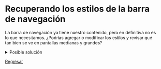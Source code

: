 # Recuperando los estilos de la barra de navegación

La barra de navegación ya tiene nuestro contenido, pero en definitiva no es lo que necesitamos. ¿Podrías agregar o modificar los estilos y revisar qué tan bien se ve en pantallas medianas y grandes?

<details>
  <summary>Posible solución</summary>

Comencemos por indicarle a la barra de navegación que ocupe todo el ancho de la
pantalla, en lugar de solo una parte. Si analizamos los estilos que tiene la etiqueta `nav`, nos daremos cuenta que tiene un estilo que limita su ancho al 70% del ancho de su contenedor:

![Estilos de la barra de navegación](../assets/devtools-navbar.png)

Y como bien indican las herramientas de desarrollo, son estilos que se aplicaron
en el archivo `styles.css` que nosotros creamos.

:::tip

¿Por qué se puede haber originado este error? Resulta que Bootstrap utiliza una
clase llamada `navbar` para ponerle sus propios estilos, y nosotros
coincidentemente usamos el mismo nombre. Sin embargo, al momento que pusimos los estilos de Bootstrap antes que el nuestro (cuando incluimos las etiquetas `<link />` en el HTML), nuestros valores de propiedades CSS en los estilos predominan sobre los de Bootstrap a pesar de tener el mismo nombre.

:::

Eliminando el ancho de la clase `.navbar` quedaría así:

```css
.navbar {
  text-align: center;
  color: #025157;
  font-weight: 500;
}
```

Resultando en la barra de navegación tomando el ancho disponible del contenedor:

![Barra de navegación con el ancho habitual](../assets/navbar-width.png)

Lo siguiente que corregiremos será el color, ya que ha tomado el color gris que
la mayoría de componentes de Bootstrap usa por defecto. Para esto, no es
necesario sobreescribir los estilos en la clase `.navbar`. El color
de fondo lo puedes [configurar](https://getbootstrap.com/docs/5.1/components/navbar/#color-schemes) según lo muestra la documentación de Bootstrap.

Quitando la clase `bg-light` que está añadida a la etiqueta `<nav></nav>` recuperaremos el color original de la barra, quedando nuestra etiqueta nav de la siguiente forma:

```html
<nav class="navbar navbar-expand-lg navbar-light">
  <!-- resto del código -->
</nav>
```

:::tip

Si deseas saber que otras clases relacionadas con los colores de fondo existen
en Bootstrap, puedes consultar [esta sección de la documentación](https://getbootstrap.com/docs/5.1/utilities/background/).

:::

Ahora procedamos a corregir la alineación del menú de navegación, ya que
aparece junto al logo en la parte izquierda de la pantalla y debería estar
alineado al centro del espacio disponible del contenedor. Para esto, debemos
modificar los estilos de la etiqueta `<ul></ul`. 

Dicha etiqueta en estos momentos tiene 2 clases (`navbar-nav` y `mr-auto`). La primera clase `navbar-nav` es importante para poder indicar que los elementos de dicha lista son los que conformarán el menú de navegación, mientras que la segunda clase `mr-auto` indica que dicha lista debe tener un margen derecho automático, y dado que a los elementos de la lista Bootstrap les asigna un `display: block;` podemos alinear su
contenido aplicando un margen automático a cada lado. Bootstrap nos permite hacer
dicho comportamiento a través de una clase llamada `mx-auto`. Por lo tanto,
reemplazaremos la clase `mr-auto` por `mx-auto`:

```html
<ul class="navbar-nav mx-auto">
  <!-- lista del menú de navegación -->
</ul>
```

:::tip

Si deseas saber qué otras clases utilitarias relacionas a espaciado que tiene
Bootstrap para ti, puedes revisar [esta sección de la documentación](https://getbootstrap.com/docs/5.1/utilities/spacing/).

:::

Resultando en:

![Menú de navegación centrado](../assets/navbar-centered.png)

Para terminar de cambiar la barra de navegación a como estaba originalmente, debemos corregir los estilos de la sección de acciones. Si analizamos un poco
los estilos que teníamos anteriormente, nos daremos cuenta que sus estilos
dependían de la clase de su contenedor llamada `actions`. Así que para no
sobreescribir ningún estilo o escribir una clase nueva, podemos tomar la clase
que nosotros habíamos creado y agregársela a las clases que actualmente tiene el
formulario, resultando de la siguiente manera:

```html
<form class="form-inline my-2 my-lg-0 actions">
  <!-- acciones -->
</form>
```

Como último detalle de las acciones, podemos notar que el espacio que existe
hacia el lado derecho entre el botón y el borde del navegador es más grande que
el espacio entre el logo y el borde izquierdo del navegador. Esto sucede debido
a que la clase `form-inline` convierte al formulario en un _flex container_ y configura asi el contenido alineándolo al centro en el eje horizontal, mientras
que nosotros necesitaríamos que se acomode hacia el final de su eje horizontal.
Normalmente lograríamos esto usando `justify-content: flex-end;`, pero como
usamos Bootstrap, podemos hacer uso de una clase llamada `justify-content-end`:

```html
<form class="form-inline my-2 my-lg-0 actions justify-content-end">
  <!-- acciones -->
</form>
```

:::tip

Si deseas saber qué otras clases relacionadas a Flexbox tiene Bootstrap para ti,
puedes revisar [esta sección de la documentación](https://getbootstrap.com/docs/5.1/utilities/flex/).

:::

Con estos cambios la mayoría de estilos debería de volver a verse similar a como
lo teníamos antes:

![Barra de navegación con estilos](../assets/navbar-styled.png)

Ahora, si comenzamos por cambiar el tamaño del navegador a uno más pequeño, llegaremos a un punto en el que nuestra barra de navegación se rompe:

![Estilos de acciones en el navbar rotos](../assets/broken-navbar-actions.png)


En este caso, el problema viene dado porque la clase `actions` tiene una
propiedad `width` con valor del 15% del tamaño de su contenedor, y dado que
Bootstrap está usando Flexbox para manejar el ancho de sus elementos, no es
necesaria dicha propiedad. Una solución es eliminar `width`, quedando la clase `actions` de la siguiente manera:

```css
.actions {
  text-align: right;
  font-weight: 600;
  font-size: 14px;
}
```

Hemos terminado con la vista desktop. Intenta usar el emulador móvil en tu navegador, y busca una resolución **Mobile L-425px**. ¿Dónde quedó la barra de navegación? No te preocupes, la siguiente sesión resolveremos ese misterio...


</details>


[Regresar](../)

